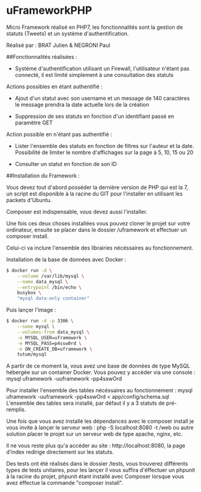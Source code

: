 # uFrameworkPHP

Micro Framework réalisé en PHP7, les fonctionnalités sont la gestion de statuts (Tweets) et un système d'authentification.

Réalisé par : BRAT Julien & NEGRONI Paul


##Fonctionnalités réalisées :

- Système d'authentification utilisant un Firewall, l'utilisateur n'étant pas connecté, il est limité simplement à une consultation des statuts


Actions possibles en étant authentifié : 

- Ajout d'un statut avec son username et un message de 140 caractères le message prendra la date actuelle lors de la création

- Suppression de ses statuts en fonction d'un identifiant passé en paramètre GET



Action possible en n'étant pas authentifié : 

- Lister l'ensemble des statuts en fonction de filtres sur l'auteur et la date. Possibilité de limiter le nombre d'affichages sur la page à 5, 10, 15 ou 20

- Consulter un statut en fonction de son ID



##Installation du Framework : 

Vous devez tout d'abord posséder la dernière version de PHP qui est la 7, un script est disponible à la racine du GIT pour l'installer en utilisant les packets d'Ubuntu.

Composer est indispensable, vous devez aussi l'installer.

Une fois ces deux choses installées vous pouvez cloner le projet sur votre ordinateur, ensuite se placer dans le dossier /uframework et effectuer un composer install.

Celui-ci va inclure l'ensemble des librairies nécéssaires au fonctionnement. 


Installation de la base de données avec Docker : 

``` bash
$ docker run -d \
    --volume /var/lib/mysql \
    --name data_mysql \
    --entrypoint /bin/echo \
    busybox \
    "mysql data-only container"
```

Puis lançer l'image : 

``` bash
$ docker run -d -p 3306 \
    --name mysql \
    --volumes-from data_mysql \
    -e MYSQL_USER=uframework \
    -e MYSQL_PASS=p4ssw0rd \
    -e ON_CREATE_DB=uframework \
    tutum/mysql
```

A partir de ce moment la, vous avez une base de données de type MySQL hébergée sur un container Docker. Vous pouvez y accéder via une console : mysql uframework -uuframework -pp4sswOrd

Pour installer l'ensemble des tables nécéssaires au fonctionnement  : mysql uframework -uuframework -pp4sswOrd < app/config/schema.sql
L'ensemble des tables sera installé, par défaut il y a 3 statuts de pré-remplis.




Une fois que vous avez installé les dépendances avec le composer install je vous invite à lançer le serveur web : php -S localhost:8080 -t /web ou autre solution placer le projet sur un serveur web de type apache, nginx, etc.


Il ne vous reste plus qu'a accéder au site : http://localhost:8080, la page d'index redirige directement sur les statuts.


Des tests ont été réalisés dans le dossier /tests, vous trouverez différents types de tests unitaires, pour les lançer il vous suffira d'éffectuer un phpunit à la racine  du projet, phpunit étant installé avec Composer lorsque vous avez éffectue la commande "composer install". 